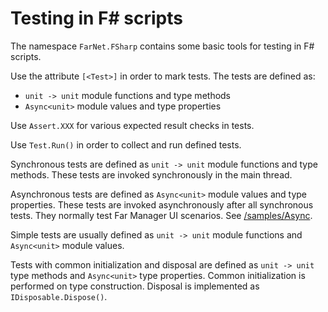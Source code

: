 # Testing in F# scripts

[/samples/Async]: https://github.com/nightroman/FarNet/tree/master/FSharpFar/samples/Async

The namespace `FarNet.FSharp` contains some basic tools for testing in F# scripts.

Use the attribute `[<Test>]` in order to mark tests.
The tests are defined as:

- `unit -> unit` module functions and type methods
- `Async<unit>` module values and type properties

Use `Assert.XXX` for various expected result checks in tests.

Use `Test.Run()` in order to collect and run defined tests.

Synchronous tests are defined as `unit -> unit` module functions and type methods.
These tests are invoked synchronously in the main thread.

Asynchronous tests are defined as `Async<unit>` module values and type properties.
These tests are invoked asynchronously after all synchronous tests.
They normally test Far Manager UI scenarios.
See [/samples/Async].

Simple tests are usually defined as `unit -> unit` module functions and `Async<unit>` module values.

Tests with common initialization and disposal are defined as `unit -> unit` type methods and `Async<unit>` type properties.
Common initialization is performed on type construction.
Disposal is implemented as `IDisposable.Dispose()`.
